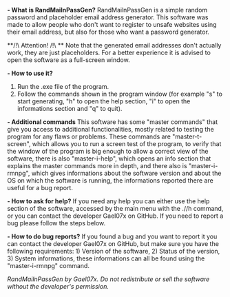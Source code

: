 **- What is RandMailnPassGen?**
RandMailnPassGen is a simple random password and placeholder email address generator. 
This software was made to allow people who don't want to register to unsafe websites using their email address, but also for those who want a password generator. 

**/!\ Attention! /!\ **
Note that the generated email addresses don't actually work, they are just placeholders. 
For a better experience it is advised to open the software as a full-screen window.

**- How to use it?**
1) Run the .exe file of the program.
2) Follow the commands shown in the program window (for example "s" to start generating, "h" to open the help section, "i" to open the informations section and "q" to quit).

**- Additional commands**
This software has some "master commands" that give you access to additional functionalities, mostly related to testing the program for any flaws or problems.
These commands are "master-t-screen", which allows you to run a screen test of the program, to verify that the window of the program is big enough to allow a correct view of the software, there is also "master-i-help", which opens an info section that explains the master commands more in depth, and there also is "master-i-rmnpg", which gives informations about the software version and about the OS on which the software is running, the informations reported there are useful for a bug report.

**- How to ask for help?**
If you need any help you can either use the help section of the software, accessed by the main menu with the .//h command, or you can contact the developer Gael07x on GitHub. If you need to report a bug please follow the steps below.

**- How to do bug reports?**
If you found a bug and you want to report it you can contact the developer Gael07x on GitHub, but make sure you have the following requirements: 1) Version of the software, 2) Status of the version, 3) System informations, these informations can all be found using the "master-i-rmnpg" command.

*RandMailnPassGen by Gael07x. Do not redistribute or sell the software without the developer's permission.*
